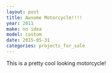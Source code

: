 ```yaml
---
layout: post
title: Awsome Motorcycle!!!!
year: 2011
make: no idea
model: custom
date: 2015-05-31
categories: projects_for_sale
---
```

This is a pretty cool looking motorcycle!